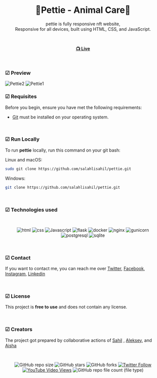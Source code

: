 
<div align="center">

  <h1 align="center">🐾Pettie - Animal Care🐾</h1>

  pettie is fully responsive nft website, <br />Responsive for all devices, built using HTML, CSS, and JavaScript.

<br>

  <a href="https://salahlisahil.github.io/pettie/"><strong> 📺 Live</strong></a> 

</div>

<br />

### ☑ Preview

![Pettie2](https://github.com/salahlisahil/pettie/assets/136335346/d684eacf-4b0f-446f-92af-a9e6b95fe9bd)
![Pettie1](https://github.com/salahlisahil/pettie/assets/136335346/951b81d6-58f5-42e0-b960-fb9017950420)

### ☑ Requisites

Before you begin, ensure you have met the following requirements:

* [Git](https://git-scm.com/downloads "Download Git") must be installed on your operating system.

<br>

### ☑ Run Locally

To run **pettie** locally, run this command on your git bash:

Linux and macOS:

```bash
sudo git clone https://github.com/salahlisahil/pettie.git
```

Windows:

```bash
git clone https://github.com/salahlisahil/pettie.git
```

<br>

### ☑ Technologies used

<br>

<div align="center">

![html](https://img.shields.io/badge/html-yellow?logo=html5)
![css](https://img.shields.io/badge/css-blue?logo=css3)
![Javascript](https://img.shields.io/badge/JavaScript-darkgreen?logo=javascript)
![flask](https://img.shields.io/badge/flask-blue?logo=flask)
![docker](https://img.shields.io/badge/docker-yellow?logo=docker)
![nginx](https://img.shields.io/badge/nginx-green?logo=nginx)
![gunicorn](https://img.shields.io/badge/gunicorn-%20pink?logo=gunicorn)
![postgresql](https://img.shields.io/badge/PostgreSQL-yellow?logo=postgresql)
![sqlite](https://img.shields.io/badge/SQLite3-blue?logo=sqlite)

</div>

<br>

### ☑ Contact

If you want to contact me, you can reach me over [Twitter](https://www.twitter.com/sahil_salahli), [Facebook](https://www.facebook.com/S.Salahli), [Instagram](https://instagram.com/salahli.sahil), [Linkedin](https://www.linkedin.com/in/salahlisahil)

<br>

### ☑ License

This project is **free to use** and does not contain any license.


<br>

### ☑ Creators

The project got prepared by collaborative actions of [Sahil](https://github.com/salahlisahil) , [Aleksey](https://github.com/alexop89056), and [Aisha](https://github.com/AysheUlukhan)

<br>

<div align="center">
  
  ![GitHub repo size](https://img.shields.io/github/repo-size/salahlisahil/pettie)
  ![GitHub stars](https://img.shields.io/github/stars/salahlisahil/pettie?style=social)
  ![GitHub forks](https://img.shields.io/github/forks/salahlisahil/pettie?style=social)
[![Twitter Follow](https://img.shields.io/twitter/follow/salahlisahil_?style=social)](https://twitter.com/sahil_salahli)
  [![YouTube Video Views](https://img.shields.io/youtube/views/xwXGdpRuSiQ?style=social)](https://youtube.com)
  ![GitHub repo file count (file type)](https://img.shields.io/github/directory-file-count/salahlisahil/pettie)

</div>
